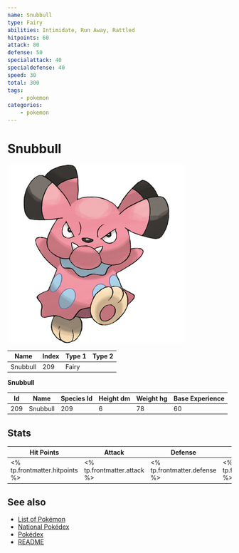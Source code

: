 ```yaml
---
name: Snubbull
type: Fairy
abilities: Intimidate, Run Away, Rattled
hitpoints: 60
attack: 80
defense: 50
specialattack: 40
specialdefense: 40
speed: 30
total: 300
tags:
    - pokemon
categories:
    - pokemon
---
```


# Snubbull


![Snubbull](images/209.png)

| **Name** | **Index** | **Type 1** | **Type 2** |
|----|----|----|----|
| Snubbull | 209 | Fairy  |  |

**Snubbull** 




| **Id** | **Name** | **Species Id** | **Height dm** | **Weight hg** | **Base Experience** |
|--------|----------|----------------|------------|------------|---------------------|
| 209 | Snubbull | 209 | 6 | 78 | 60 |



## Stats

| **Hit Points** | **Attack** | **Defense** | **Special Attack** | **Special Defense** | **Speed** | **Total** |
|----------------|------------|-------------|--------------------|---------------------|-----------|-----------|
| <% tp.frontmatter.hitpoints %> | <% tp.frontmatter.attack %> | <% tp.frontmatter.defense %> | <% tp.frontmatter.specialattack %> | <% tp.frontmatter.specialdefense %> | <% tp.frontmatter.speed %> | <% tp.frontmatter.total %> |

## See also

- [List of Pokémon](../pokemon.md)
- [National Pokédex](../national_pokedex.md)
- [Pokédex](../pokedex.md)
- [README](../README.md)
